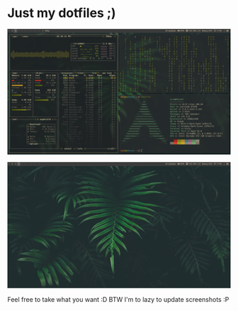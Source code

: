 # Just my dotfiles ;)

![Screenshot1](screenshot1.png "Just a screenshot") 

![Screenshot2](screenshot2.png "Another screenshot")

Feel free to take what you want :D
BTW I'm to lazy to update screenshots :P
